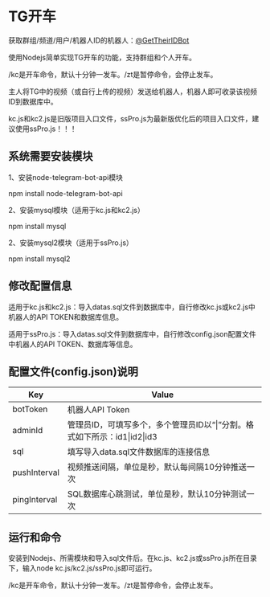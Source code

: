 # TG开车

获取群组/频道/用户/机器人ID的机器人：[@GetTheirIDBot](https://t.me/GetTheirIDBot)

使用Nodejs简单实现TG开车的功能，支持群组和个人开车。

/kc是开车命令，默认十分钟一发车。/zt是暂停命令，会停止发车。

主人将TG中的视频（或自行上传的视频）发送给机器人，机器人即可收录该视频ID到数据库中。

kc.js和kc2.js是旧版项目入口文件，ssPro.js为最新版优化后的项目入口文件，建议使用ssPro.js！！！

## 系统需要安装模块

1、安装node-telegram-bot-api模块

npm install node-telegram-bot-api

2、安装mysql模块（适用于kc.js和kc2.js）

npm install mysql

2、安装mysql2模块（适用于ssPro.js）

npm install mysql2

## 修改配置信息

适用于kc.js和kc2.js：导入datas.sql文件到数据库中，自行修改kc.js或kc2.js中机器人的API TOKEN和数据库信息。

适用于ssPro.js：导入datas.sql文件到数据库中，自行修改config.json配置文件中机器人的API TOKEN、数据库等信息。

## 配置文件(config.json)说明

| Key          | Value                                                        |
| ------------ | ------------------------------------------------------------ |
| botToken     | 机器人API Token                                              |
| adminId      | 管理员ID，可填写多个，多个管理员ID以“\|”分割。格式如下所示：id1\|id2\|id3 |
| sql          | 填写导入data.sql文件数据库的连接信息                         |
| pushInterval | 视频推送间隔，单位是秒，默认每间隔10分钟推送一次             |
| pingInterval | SQL数据库心跳测试，单位是秒，默认10分钟测试一次              |

## 运行和命令

安装到Nodejs、所需模块和导入sql文件后。在kc.js、kc2.js或ssPro.js所在目录下，输入node kc.js/kc2.js/ssPro.js即可运行。

/kc是开车命令，默认十分钟一发车。/zt是暂停命令，会停止发车。
